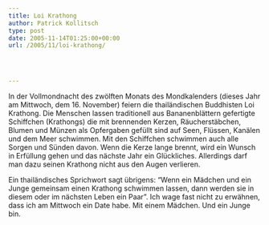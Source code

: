 ```yaml
---
title: Loi Krathong
author: Patrick Kollitsch
type: post
date: 2005-11-14T01:25:00+00:00
url: /2005/11/loi-krathong/




---
```

In der Vollmondnacht des zwölften Monats des Mondkalenders (dieses Jahr am Mittwoch, dem 16. November) feiern die thailändischen Buddhisten Loi Krathong. Die Menschen lassen traditionell aus Bananenbl&auml;ttern gefertigte Schiffchen (Krathongs) die mit brennenden Kerzen, R&auml;ucherst&auml;bchen, Blumen und M&uuml;nzen als Opfergaben gef&uuml;llt sind auf Seen, Fl&uuml;ssen, Kan&auml;len und dem Meer schwimmen. Mit den Schiffchen schwimmen auch alle Sorgen und S&uuml;nden davon. Wenn die Kerze lange brennt, wird ein Wunsch in Erf&uuml;llung gehen und das n&auml;chste Jahr ein Gl&uuml;ckliches. Allerdings darf man dazu seinen Krathong nicht aus den Augen verlieren. 

Ein thail&auml;ndisches Sprichwort sagt &uuml;brigens: &#8220;Wenn ein M&auml;dchen und ein Junge gemeinsam einen Krathong schwimmen lassen, dann werden sie in diesem oder im n&auml;chsten Leben ein Paar&#8221;. Ich wage fast nicht zu erw&auml;hnen, dass ich am Mittwoch ein Date habe. Mit einem M&auml;dchen. Und ein Junge bin.